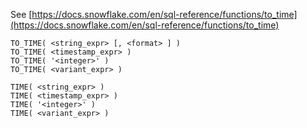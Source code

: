 See [https://docs.snowflake.com/en/sql-reference/functions/to_time](https://docs.snowflake.com/en/sql-reference/functions/to_time)
```
TO_TIME( <string_expr> [, <format> ] )
TO_TIME( <timestamp_expr> )
TO_TIME( '<integer>' )
TO_TIME( <variant_expr> )

TIME( <string_expr> )
TIME( <timestamp_expr> )
TIME( '<integer>' )
TIME( <variant_expr> )
```
